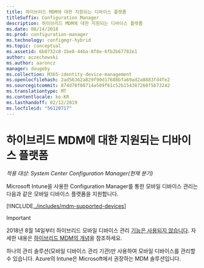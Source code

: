 ```yaml
---
title: 하이브리드 MDM에 대한 지원되는 디바이스 플랫폼
titleSuffix: Configuration Manager
description: 하이브리드 MDM에 대한 지원되는 디바이스 플랫폼
ms.date: 08/14/2018
ms.prod: configuration-manager
ms.technology: configmgr-hybrid
ms.topic: conceptual
ms.assetid: 6b0732c8-1be8-44ba-8f8e-6fb2b67782e1
author: aczechowski
ms.author: aaroncz
manager: dougeby
ms.collection: M365-identity-device-management
ms.openlocfilehash: 2ad56362a829f90d17688bfa69ad2a8883fd4fe2
ms.sourcegitcommit: 874d78f08714a509f61c52b154387268f5b73242
ms.translationtype: MT
ms.contentlocale: ko-KR
ms.lasthandoff: 02/12/2019
ms.locfileid: "56120717"
---
```

# <a name="supported-device-platforms-for-hybrid-mdm"></a>하이브리드 MDM에 대한 지원되는 디바이스 플랫폼

*적용 대상: System Center Configuration Manager(현재 분기)*

Microsoft Intune을 사용한 Configuration Manager를 통한 모바일 디바이스 관리는 다음과 같은 모바일 디바이스 플랫폼을 지원합니다.

[!INCLUDE[../includes/mdm-supported-devices](../includes/mdm-supported-devices.md)]

> [!Important]  
> 2018년 8월 14일부터 하이브리드 모바일 디바이스 관리 [기능은 사용되지 않습니다](/sccm/core/plan-design/changes/deprecated/removed-and-deprecated-cmfeatures). 자세한 내용은 [하이브리드 MDM의 개념](/sccm/mdm/understand/hybrid-mobile-device-management)을 참조하세요.<!--Intune feature 2683117-->  


하나의 관리 솔루션(모바일 디바이스 관리 기관)만 사용하여 모바일 디바이스를 관리할 수 있습니다. Azure의 Intune은 Microsoft에서 권장하는 MDM 솔루션입니다. 

